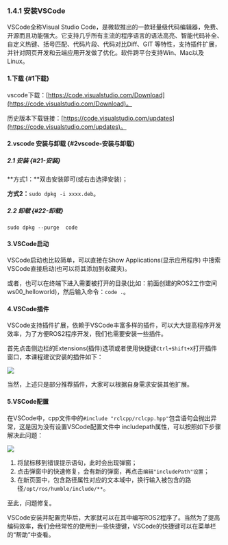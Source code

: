 ### 1.4.1 安装VSCode

VSCode全称Visual Studio Code，是微软推出的一款轻量级代码编辑器，免费、开源而且功能强大。它支持几乎所有主流的程序语言的语法高亮、智能代码补全、自定义热键、括号匹配、代码片段、代码对比Diff、GIT 等特性，支持插件扩展，并针对网页开发和云端应用开发做了优化。软件跨平台支持Win、Mac以及Linux。

#### 1.下载 {#1下载}

vscode下载：[https://code.visualstudio.com/Download](https://code.visualstudio.com/Download)。

历史版本下载链接：[https://code.visualstudio.com/updates](https://code.visualstudio.com/updates)。

#### 2.vscode 安装与卸载 {#2vscode-安装与卸载}

##### 2.1 安装 {#21-安装}

**方式1：**双击安装即可\(或右击选择安装\)；

**方式2：**`sudo dpkg -i xxxx.deb`。

##### 2.2 卸载 {#22-卸载}

```
sudo dpkg --purge  code
```

#### 3.VSCode启动

VSCode启动也比较简单，可以直接在Show Applications\(显示应用程序\) 中搜索VSCode直接启动\(也可以将其添加到收藏夹\)。

或者，也可以在终端下进入需要被打开的目录\(比如：前面创建的ROS2工作空间ws00\_helloworld\)，然后输入命令：`code .`。

#### 4.VSCode插件

VSCode支持插件扩展，依赖于VSCode丰富多样的插件，可以大大提高程序开发效率，为了方便ROS2程序开发，我们也需要安装一些插件。

首先点击侧边栏的Extensions\(插件\)选项或者使用快捷键`Ctrl+Shift+X`打开插件窗口，本课程建议安装的插件如下：

![](/assets/1.4.1vscode插件.PNG)

当然，上述只是部分推荐插件，大家可以根据自身需求安装其他扩展。

#### 5.VSCode配置

在VSCode中，cpp文件中的`#include "rclcpp/rclcpp.hpp"`包含语句会抛出异常，这是因为没有设置VSCode配置文件中 includepath属性，可以按照如下步骤解决此问题：

![](/assets/1.4.1配置includepath.gif)

1. 将鼠标移到错误提示语句，此时会出现弹窗；
2. 点击弹窗中的快速修复，会有新的弹窗，再点击`编辑"includePath"设置`；
3. 在新页面中，包含路径属性对应的文本域中，换行输入被包含的路径`/opt/ros/humble/include/**`。

至此，问题修复。

VSCode安装并配置完毕后，大家就可以在其中编写ROS2程序了。当然为了提高编码效率，我们会经常性的使用到一些快捷键，VSCode的快捷键可以在菜单栏的“帮助”中查看。

